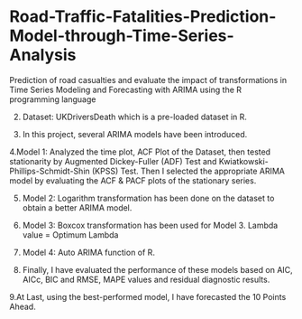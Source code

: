 # Road-Traffic-Fatalities-Prediction-Model-through-Time-Series-Analysis
Prediction of road casualties and evaluate the impact of transformations in Time Series Modeling and Forecasting with ARIMA using the R programming language

2. Dataset: UKDriversDeath which is a pre-loaded dataset in R.

3. In this project, several ARIMA models have been introduced. 

4.Model 1: Analyzed the time plot, ACF Plot of the Dataset, then tested stationarity by Augmented Dickey-Fuller (ADF) Test and Kwiatkowski-Phillips-Schmidt-Shin
(KPSS) Test. Then I selected the appropriate ARIMA model by evaluating the ACF & PACF plots of the stationary series.

5. Model 2: Logarithm transformation has been done on the dataset to obtain a better ARIMA model.
   
6. Model 3: Boxcox transformation has been used for Model 3. Lambda value = Optimum Lambda

7. Model 4: Auto ARIMA function of R.

8. Finally, I have evaluated the performance of these models based on AIC, AICc, BIC and RMSE, MAPE values and residual diagnostic results.

9.At Last, using the best-performed model, I have forecasted the 10 Points Ahead.
